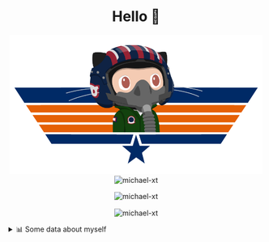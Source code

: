 <h1 align="center">Hello 👋</h1>


<p align="center"><img src="https://raw.githubusercontent.com/Michael-xT/Michael-xT/main/.github/topguntocat.png" width=500>
 <br>
<img src="https://komarev.com/ghpvc/?username=michael-xt&style=for-the-badge" alt="michael-xt" /> 
</p>

<p align="center"><img align="center" src="https://github-readme-stats.vercel.app/api/top-langs/?username=michael-xt&layout=compact&theme=dark&show_icons=true" alt="michael-xt" /></p>
<p align="center"><img align="center" src="https://github-readme-stats.vercel.app/api?username=michael-xt&show_icons=true&theme=dark&show_icons=true" alt="michael-xt" /></p>

<details align="left"><summary>📊 Some data about myself</summary>
<p>

<!--START_SECTION:waka-->
![Code Time](http://img.shields.io/badge/Code%20Time-402%20hrs%2047%20mins-blue)

**🐱 My GitHub Data** 

> 🏆 47 Contributions in the Year 2022
 > 
> 📦 16.6 MB Used in GitHub's Storage 
 > 
> 🚫 Not Opted to Hire
 > 
> 📜 9 Public Repositories 
 > 
> 🔑 26 Private Repositories  
 > 
**I'm an Early 🐤** 

```text
🌞 Morning    127 commits    ████████░░░░░░░░░░░░░░░░░   33.33% 
🌆 Daytime    100 commits    ██████░░░░░░░░░░░░░░░░░░░   26.25% 
🌃 Evening    150 commits    █████████░░░░░░░░░░░░░░░░   39.37% 
🌙 Night      4 commits      ░░░░░░░░░░░░░░░░░░░░░░░░░   1.05%

```
📅 **I'm Most Productive on Thursday** 

```text
Monday       37 commits     ██░░░░░░░░░░░░░░░░░░░░░░░   9.71% 
Tuesday      53 commits     ███░░░░░░░░░░░░░░░░░░░░░░   13.91% 
Wednesday    74 commits     ████░░░░░░░░░░░░░░░░░░░░░   19.42% 
Thursday     86 commits     █████░░░░░░░░░░░░░░░░░░░░   22.57% 
Friday       49 commits     ███░░░░░░░░░░░░░░░░░░░░░░   12.86% 
Saturday     52 commits     ███░░░░░░░░░░░░░░░░░░░░░░   13.65% 
Sunday       30 commits     ██░░░░░░░░░░░░░░░░░░░░░░░   7.87%

```


📊 **This Week I Spent My Time On** 

```text
🔥 Editors: 
VS Code                  1 hr 43 mins        █████████████████████████   100.0%

💻 Operating System: 
Windows                  1 hr 43 mins        █████████████████████████   100.0%

```

**I Mostly Code in JavaScript** 

```text
JavaScript               10 repos            ███████░░░░░░░░░░░░░░░░░░   29.41% 
Java                     9 repos             ██████░░░░░░░░░░░░░░░░░░░   26.47% 
Vue                      3 repos             ██░░░░░░░░░░░░░░░░░░░░░░░   8.82% 
C#                       3 repos             ██░░░░░░░░░░░░░░░░░░░░░░░   8.82% 
HTML                     2 repos             █░░░░░░░░░░░░░░░░░░░░░░░░   5.88%

```


**Timeline**

![Chart not found](https://raw.githubusercontent.com/Michael-xT/Michael-xT/main/charts/bar_graph.png) 


 Last Updated on 15/07/2022 00:51:48 UTC
<!--END_SECTION:waka-->
</p>
